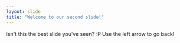```yaml
---
layout: slide
title: "Welcome to our second slide!"
---
```

Isn't this the best slide you've seen? :P
Use the left arrow to go back!
